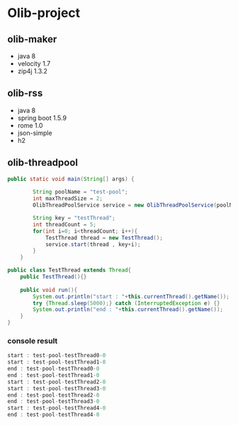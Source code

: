 # Olib-project

## olib-maker
 - java 8
 - velocity 1.7
 - zip4j 1.3.2
 
## olib-rss
 - java 8
 - spring boot 1.5.9
 - rome 1.0
 - json-simple
 - h2
 
## olib-threadpool

```java
public static void main(String[] args) {
		
		String poolName = "test-pool";
		int maxThreadSize = 2;
		OlibThreadPoolService service = new OlibThreadPoolService(poolName, maxThreadSize);

		String key = "testThread";
		int threadCount = 5;
		for(int i=0; i<threadCount; i++){
			TestThread thread = new TestThread();
			service.start(thread , key+i);
		}
	}
```


```java
public class TestThread extends Thread{
	public TestThread(){}
	
	public void run(){
		System.out.println("start : "+this.currentThread().getName());
		try {Thread.sleep(5000);} catch (InterruptedException e) {}
		System.out.println("end : "+this.currentThread().getName());
	}
}
```

### console result
```java
start : test-pool-testThread0-0
start : test-pool-testThread1-0
end : test-pool-testThread0-0
end : test-pool-testThread1-0
start : test-pool-testThread2-0
start : test-pool-testThread3-0
end : test-pool-testThread2-0
end : test-pool-testThread3-0
start : test-pool-testThread4-0
end : test-pool-testThread4-0
```
 
